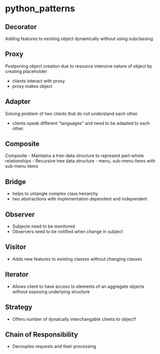 # python_patterns


## Decorator
  Adding features to existing object dynamically without using subclassing
  
  
## Proxy
  Postponing object creation due to resource intensive nature of object by creating placeholder
  - clients interact with proxy.
  - proxy makes object

## Adapter
  Solving problem of two clients that do not understand each other. 
  - clients speak different "languages" and need to be adapted to each other.

## Composite
  Composite - Maintains a tree-data structure to represent part-whole relationships
    - Recursive tree data structure
    - menu, sub-menu items with sub-menu items
## Bridge 
  - helps to untangle complex class heirarchy
  - two abstractions with implementation dependent and independent


## Observer

 - Subjects need to be monitored
 - Observers need to be notified when change in subject

## Visitor
 - Adds new features to existing classes without changing classes

## Iterator
 - Allows client to have access to elements of an aggregate objects without exposing underlying structure

## Strategy
 - Offers number of dynaically interchangable clients to object?

## Chain of Responsibility
 - Decouples requests and their processing
